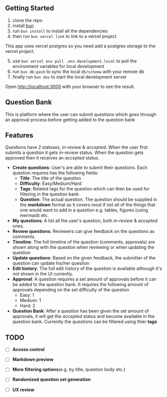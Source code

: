 ## Getting Started
1. clone the repo
2. install [bun](https://bun.sh/docs/installation)
3. run `bun install` to install all the dependencies
4. then run `bun vercel link` to link to a vercel project

This app uses vercel postgres so you need add a postgres storage to the vercel project.

5. use `bun vercel env pull .env.development.local` to pull the environment variables for local development
6. run `bun db:push` to sync the local `db/schema` with your remote db
7. finally run `bun dev` to start the local development server

Open [http://localhost:3000](http://localhost:3000) with your browser to see the result.

## Question Bank
This is platform where the user can submit questions which goes through an approval process before getting added to the question bank
## Features
Questions have 2 statuses, _in-review_ & _accepted_. When the user first submits a question it gets _in-review_ status. When the question gets approved then it receives an _accepted_ status.
- __Create questions__: User's are able to submit their questions. Each question requires has the following fields:
  - __Title__: The title of the question
  - __Difficulty__: Easy/Medium/Hard
  - __Tags__: Related tags for the question which can then be used for filtering in the question bank
  - __Question__: The actual question. The question should be supplied in the ___markdown___ format as it covers most if not all of the things that one would want to add in a question e.g. tables, figures (using mermaid) etc.
- __My questions__: A list all the user's question, both _in-review_ & _accepted_ ones.
- __Review questions__: Reviewers can give feedback on the questions as comments.
- __Timeline__: The full timeline of the question (comments, approvals) are shown along with the question when reviewing or when updating the question
- __Update questions__: Based on the given feedback, the submitter of the question can update his/her question
- __Edit history__: The full edit history of the question is available although it's not shown in the UI currently.
- __Approval__: A question requires a set amount of approvals before it can be added to the question bank. It requires the following amount of approvals depending on the set difficulty of the question
    - Easy: 1
    - Medium: 1
    - Hard: 2
- __Question Bank__: After a question has been given the set amount of approvals, it will get the _accepted_ status and become available in the question bank. Currently the questions can be filtered using thier __tags__

## TODO
- [ ] __Access control__
- [ ] __Markdown preview__
- [ ] __More filtering options__(e.g. by title, question body etc.)
- [ ] __Randomized question set generation__
- [ ] __UX review__

